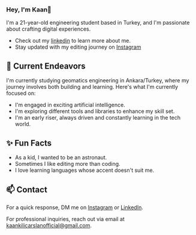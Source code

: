 ### Hey, I'm Kaan👋 

I'm a 21-year-old engineering student based in Turkey, and I'm passionate about crafting digital experiences. 

- Check out my [linkedin](https://www.linkedin.com/in/kaanklcrsln/) to learn more about me.
- Stay updated with my editing journey on [Instagram](https://www.instagram.com/kaanklcrsln)

## 🔭 Current Endeavors 

I'm currently studying geomatics engineering in Ankara/Turkey, where my journey involves both building and learning. Here's what I'm currently focused on:

- I'm engaged in exciting artificial intelligence.
- I'm exploring different tools and libraries to enhance my skill set.
- I'm an early riser, always driven and constantly learning in the tech world.

## ✨ Fun Facts 

- As a kid, I wanted to be an astronaut.
- Sometimes I like editing more than coding.
- I love learning languages ​​whose accent doesn't suit me.
  
## 📫 Contact

 For a quick response, DM me on [Instagram](https://www.instagram.com/kaanklcrsln/) or [LinkedIn](https://www.linkedin.com/in/kaanklcrsln/). 
 
 For professional inquiries, reach out via email at [kaankilicarslanofficial@gmail.com](mailto:kaankilicarslanofficial@gmail.com). 

